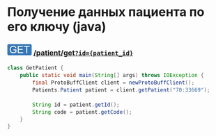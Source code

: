 Получение данных пациента по его ключу (java)
=

### ![GET](../../../../img/get.png) [/patient/get`?id={patient_id}`](../index.md)

```java
class GetPatient {
    public static void main(String[] args) throws IOException {
        final ProtoBuffClient client = newProtoBuffClient();
        Patients.Patient patient = client.getPatient("70:33669");
        
        String id = patient.getId();
        String code = patient.getCode();
    }
}
```

